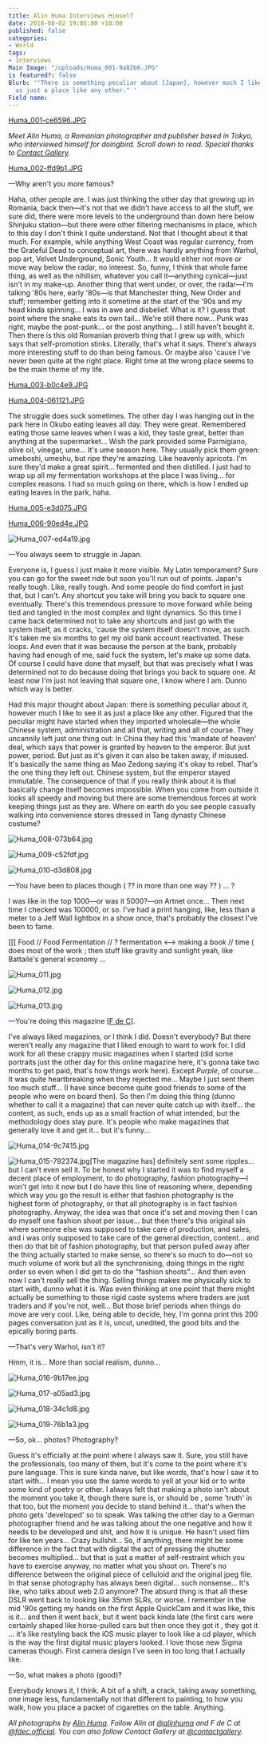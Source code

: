 ```yaml
---
title: Alin Huma Interviews Himself
date: 2018-08-02 19:05:00 +10:00
published: false
categories:
- World
tags:
- Interviews
Main Image: "/uploads/Huma_001-9a82b6.JPG"
is featured?: false
Blurb: '"There is something peculiar about [Japan], however much I like to see it
  as just a place like any other." '
Field name: 
---
```


[Huma_001-ce6596.JPG](/uploads/Huma_001-ce6596.JPG)

*Meet Alin Huma, a Romanian photographer and publisher based in Tokyo, who interviewed himself for doingbird. Scroll down to read. Special thanks to [Contact Gallery](contactgallery.co).*

[Huma_002-ffd9b1.JPG](/uploads/Huma_002-ffd9b1.JPG)

—Why aren't you more famous?

Haha, other people are. I was just thinking the other day that growing up in Romania, back then—it's not that we didn't have access to all the stuff, we sure did, there were more levels to the underground than down here below Shinjuku station—but there were other filtering mechanisms in place, which to this day I don't think I quite understand. Not that I thought about it that much. For example, while anything West Coast was regular currency, from the Grateful Dead to conceptual art, there was hardly anything from Warhol, pop art, Velvet Underground, Sonic Youth... It would either not move or move way below the radar, no interest. So, funny, I think that whole fame thing, as well as the nihilism, whatever you call it—anything cynical—just isn't in my make-up. Another thing that went under, or over, the radar—I'm talking '80s here, early '80s—is that Manchester thing, New Order and stuff; remember getting into it sometime at the start of the '90s and my head kinda spinning... I was in awe and disbelief. What is it? I guess that point where the snake eats its own tail... We're still there now... Punk was right, maybe the post-punk... or the post anything... I still haven't bought it. Then there is this old Romanian proverb thing that I grew up with, which says that self-promotion stinks. Literally, that's what it says. There's always more interesting stuff to do than being famous. Or maybe also 'cause I've never been quite at the right place. Right time at the wrong place seems to be the main theme of my life.

[Huma_003-b0c4e9.JPG](/uploads/Huma_003-b0c4e9.JPG)

[Huma_004-061121.JPG](/uploads/Huma_004-061121.JPG)

The struggle does suck sometimes. The other day I was hanging out in the park here in Okubo eating leaves all day. They were great. Remembered eating those same leaves when I was a kid, they taste great, better than anything at the supermarket... Wish the park provided some Parmigiano, olive oil, vinegar, ume... It's ume season here. They usually pick them green: umeboshi, umeshu, but ripe they're amazing. Like heavenly apricots. I'm sure they'd make a great spirit... fermented and then distilled. I just had to wrap up all my fermentation workshops at the place I was living... for complex reasons. I had so much going on there, which is how I ended up eating leaves in the park, haha.

[Huma_005-e3d075.JPG](/uploads/Huma_005-e3d075.JPG)

[Huma_006-90ed4e.JPG](/uploads/Huma_006-90ed4e.JPG)

![Huma_007-ed4a19.jpg](/uploads/Huma_007-ed4a19.jpg)

—You always seem to struggle in Japan.

Everyone is, I guess I just make it more visible. My Latin temperament? Sure you can go for the sweet ride but soon you'll run out of points. Japan's really tough. Like, really tough. And some people do find comfort in just that, but I can't. Any shortcut you take will bring you back to square one eventually. There's this tremendous pressure to move forward while being tied and tangled in the most complex and tight dynamics. So this time I came back determined not to take any shortcuts and just go with the system itself, as it cracks, 'cause the system itself doesn't move, as such. It's taken me six months to get my old bank account reactivated. These loops. And even that it was because the person at the bank, probably having had enough of me, said fuck the system, let's make up some data. Of course I could have done that myself, but that was precisely what I was determined not to do because doing that brings you back to square one. At least now I'm just not leaving that square one, I know where I am. Dunno which way is better.

Had this major thought about Japan: there is something peculiar about it, however much I like to see it as just a place like any other. Figured that the peculiar might have started when they imported wholesale—the whole Chinese system, administration and all that, writing and all of course. They uncannily left just one thing out: In China they had this 'mandate of heaven' deal, which says that power is granted by heaven to the emperor. But just power, period. But just as it's given it can also be taken away, if misused. It's basically the same thing as Mao Zedong saying it's okay to rebel. That's the one thing they left out. Chinese system, but the emperor stayed immutable. The consequence of that if you really think about it is that basically change itself becomes impossible. When you come from outside it looks all speedy and moving but there are some tremendous forces at work keeping things just as they are. Where on earth do you see people casually walking into convenience stores dressed in Tang dynasty Chinese costume?

![Huma_008-073b64.jpg](/uploads/Huma_008-073b64.jpg)

![Huma_009-c52fdf.jpg](/uploads/Huma_009-c52fdf.jpg)

![Huma_010-d3d808.jpg](/uploads/Huma_010-d3d808.jpg)

—You have been to places though (  ??  in more than one way ?? )  ...  ?

I was like in the top 1000—or was it 5000?—on Artnet once... Then next time I checked was 100000, or so. I've had a print hanging, like, less than a meter to a Jeff Wall lightbox in a show once, that's probably the closest I've been to fame.

\[\[\[   Food   //  Food  Fermentation  //  ?      fermentation <-->  making a book //   time  ( does most of the work ;  then stuff like gravity and sunlight  yeah, like Battaile's general economy   …

![Huma_011.jpg](/uploads/Huma_011.jpg)

![Huma_012.jpg](/uploads/Huma_012.jpg)

![Huma_013.jpg](/uploads/Huma_013.jpg)

—You're doing this magazine \[[F de C](http://fdc.tokyo/)\].

I've always liked magazines, or I think I did. Doesn't everybody? But there weren't really any magazine that I liked enough to want to work for. I did work for all these crappy music magazines when I started (did some portraits just the other day for this online magazine here, it's gonna take two months to get paid, that's how things work here). Except *Purple*, of course... It was quite heartbreaking when they rejected me... Maybe I just sent them too much stuff... (I have since become quite good friends to some of the people who were on board then). So then I'm doing this thing (dunno whether to call it a magazine) that can never quite catch up with itself... the content, as such, ends up as a small fraction of what intended, but the methodology does stay pure. It's people who make magazines that generally love it and get it... but it's funny...

![Huma_014-9c7415.jpg](/uploads/Huma_014-9c7415.jpg)

![Huma_015-792374.jpg](/uploads/Huma_015-792374.jpg)\[The magazine has\] definitely sent some ripples... but I can't even sell it. To be honest why I started it was to find myself a decent place of employment, to do photography, fashion photography—I won't get into it now but I do have this line of reasoning where, depending which way you go the result is either that fashion photography is the highest form of photography, or that all photography is in fact fashion photography. Anyway, the idea was that once it's set and moving then I can do myself one fashion shoot per issue... but then there's this original sin where someone else was supposed to take care of production, and sales, and i was only supposed to take care of the general direction, content... and then do that bit of fashion photography, but that person pulled away after the thing actually started to make sense, so there's so much to do—not so much volume of work but all the synchronising, doing things in the right order so even when I did get to do the "fashion shoots"... And then even now I can't really sell the thing. Selling things makes me physically sick to start with, dunno what it is. Was even thinking at one point that there might actually be something to those rigid caste systems where traders are just traders and if you're not, well... But those brief periods when things do move are very cool. Like, being able to decide, hey, I'm gonna print this 200 pages conversation just as it is, uncut, unedited, the good bits and the epically boring parts.

—That's very Warhol, isn't it?

Hmm, it is... More than social realism, dunno...

![Huma_016-9b17ee.jpg](/uploads/Huma_016-9b17ee.jpg)

![Huma_017-a05ad3.jpg](/uploads/Huma_017-a05ad3.jpg)

![Huma_018-34c1d8.jpg](/uploads/Huma_018-34c1d8.jpg)

![Huma_019-76b1a3.jpg](/uploads/Huma_019-76b1a3.jpg)

—So, ok... photos? Photography?

Guess it's officially at the point where I always saw it. Sure, you still have the professionals, too many of them, but it's come to the point where it's pure language. This is sure kinda naive, but like words, that's how I saw it to start with... I mean you use the same words to yell at your kid or to write some kind of poetry or other. I always felt that making a photo isn't about the moment you take it, though there sure is, or should be , some 'truth' in that too, but the moment you decide to stand behind it... that's when the photo gets 'developed' so to speak. Was talking the other day to a German photographer friend and he was talking about the one negative and how it needs to be developed and shit, and how it is unique. He hasn't used film for like ten years... Crazy bullshit... So, if anything, there might be some difference in the fact that with digital the act of pressing the shutter becomes multiplied... but that is just a matter of self-restraint which you have to exercise anyway, no matter what you shoot on. There's no difference between the original piece of celluloid and the original jpeg file. In that sense photography has always been digital... such nonsense... It's like, who talks about web 2.0 anymore? The absurd thing is that all these DSLR went back to looking like 35mm SLRs, or worse. I remember in the mid '90s getting my hands on the first Apple QuickCam and it was like, this is it… and then it went back, but it went back kinda late (the first cars were certainly shaped like horse-pulled cars but then once they got it , they got it ...  it's like restyling back the iOS music player to look like a cd player, which is the way the first digital music players looked. I love those new Sigma cameras though. First camera design I've seen in too long that I actually like.

—So, what makes a photo (good)?

Everybody knows it, I think. A bit of a shift, a crack, taking away something, one image less, fundamentally not that different to painting, to how you walk, how you place a packet of cigarettes on the table. Anything.

*All photographs by [Alin Huma](http://huma.fdc.tokyo/). Follow Alin at [@alinhuma](https://www.instagram.com/alinhuma/?hl=en) and F de C at [@fdec.official](https://www.instagram.com/fdec.official/). You can also follow Contact Gallery at [@contactgallery](https://www.instagram.com/contactgallery/).*